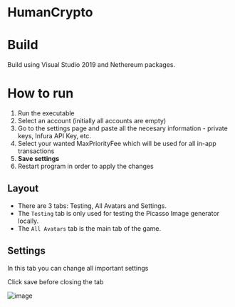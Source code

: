 # HumanCrypto

# Build
Build using Visual Studio 2019 and Nethereum packages.

# How to run
 1. Run the executable
 2. Select an account (initially all accounts are empty)
 3. Go to the settings page and paste all the necesary information - private keys, Infura API Key, etc.
 4. Select your wanted MaxPriorityFee which will be used for all in-app transactions
 5. **Save settings**
 6. Restart program in order to apply the changes

## Layout
- There are 3 tabs: Testing, All Avatars and Settings.
- The `Testing` tab is only used for testing the Picasso Image generator locally.
- The `All Avatars` tab is the main tab of the game.

## Settings
In this tab you can change all important settings

Click save before closing the tab

![image](https://user-images.githubusercontent.com/25268629/158257005-eb1f0bec-474c-41f4-835f-f830c0fe5486.png)

